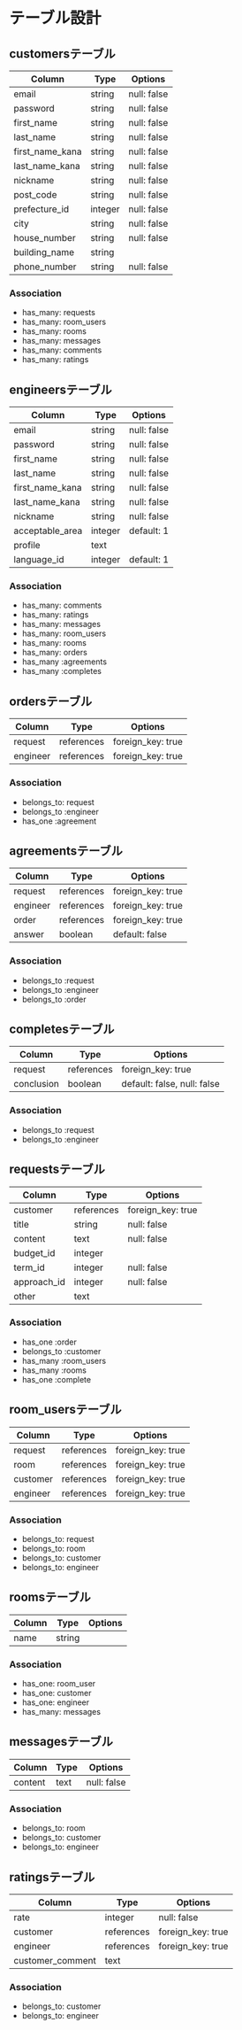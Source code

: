 # テーブル設計

## customersテーブル
| Column          | Type    | Options     |
| --------------- | ------- | ----------- |
| email           | string  | null: false |
| password        | string  | null: false |
| first_name      | string  | null: false |
| last_name       | string  | null: false |
| first_name_kana | string  | null: false |
| last_name_kana  | string  | null: false |
| nickname        | string  | null: false |
| post_code       | string  | null: false |
| prefecture_id   | integer | null: false |
| city            | string  | null: false |
| house_number    | string  | null: false |
| building_name   | string  |             |
| phone_number    | string  | null: false |

### Association
- has_many: requests
- has_many: room_users
- has_many: rooms
- has_many: messages
- has_many: comments
- has_many: ratings


## engineersテーブル
| Column          | Type    | Options     |
| --------------- | ------- | ----------- |
| email           | string  | null: false |
| password        | string  | null: false |
| first_name      | string  | null: false |
| last_name       | string  | null: false |
| first_name_kana | string  | null: false |
| last_name_kana  | string  | null: false |
| nickname        | string  | null: false |
| acceptable_area | integer | default: 1  |
| profile         | text    |             |
| language_id     | integer | default: 1  |

### Association
- has_many: comments
- has_many: ratings
- has_many: messages
- has_many: room_users
- has_many: rooms
- has_many: orders
- has_many :agreements
- has_many :completes


## ordersテーブル
| Column   | Type       | Options                     |
| -------- | ---------- | --------------------------- |
| request  | references | foreign_key: true           |
| engineer | references | foreign_key: true           |

### Association
- belongs_to: request
- belongs_to :engineer
- has_one :agreement


## agreementsテーブル
| Column      | Type       | Options                     |
| ----------- | ---------- | --------------------------- |
| request     | references | foreign_key: true           |
| engineer    | references | foreign_key: true           |
| order       | references | foreign_key: true           |
| answer      | boolean    | default: false              |

### Association
- belongs_to :request
- belongs_to :engineer
- belongs_to :order


## completesテーブル
| Column      | Type       | Options                     |
| ----------- | ---------- | --------------------------- |
| request     | references | foreign_key: true           |
| conclusion  | boolean    | default: false, null: false |

### Association
- belongs_to :request
- belongs_to :engineer

## requestsテーブル
| Column      | Type       | Options           |
| ----------- | ---------- | ----------------- |
| customer    | references | foreign_key: true |
| title       | string     | null: false       |
| content     | text       | null: false       |
| budget_id   | integer    |                   |
| term_id     | integer    | null: false       |
| approach_id | integer    | null: false       |
| other       | text       |                   |

### Association
- has_one :order
- belongs_to :customer
- has_many :room_users
- has_many :rooms
- has_one :complete


## room_usersテーブル
| Column      | Type       | Options           |
| ----------- | ---------- | ----------------- |
| request     | references | foreign_key: true |
| room        | references | foreign_key: true |
| customer    | references | foreign_key: true |
| engineer    | references | foreign_key: true |

### Association
- belongs_to: request
- belongs_to: room
- belongs_to: customer
- belongs_to: engineer


## roomsテーブル
| Column      | Type       | Options           |
| ----------- | ---------- | ----------------- |
| name        | string     |                   |

### Association
- has_one: room_user
- has_one: customer
- has_one: engineer
- has_many: messages


## messagesテーブル
| Column      | Type       | Options           |
| ----------- | ---------- | ----------------- |
| content     | text       | null: false       |

### Association
- belongs_to: room
- belongs_to: customer
- belongs_to: engineer


## ratingsテーブル
| Column           | Type       | Options           |
| ---------------- | ---------- | ----------------- |
| rate             | integer    | null: false       |
| customer         | references | foreign_key: true |
| engineer         | references | foreign_key: true |
| customer_comment | text       |                   |

### Association
- belongs_to: customer
- belongs_to: engineer
